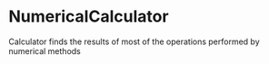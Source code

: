 # NumericalCalculator
Calculator finds the results of most of the operations performed by numerical methods
